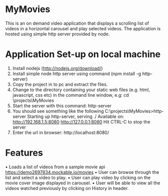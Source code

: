 # MyMovies
This is an on demand video application that displays a scrolling list of videos in a horizontal carousel and play selected videos. The application is hosted using simple http server provided by node.
# Application Set-up on local machine
1.	Install nodejs (http://nodejs.org/download/)
2.	Install simple node http server using command (npm install -g http-server)
3.	Copy the project in to pc and extract the files.
4.	Change to the directory containing your static web files (e.g. html, javascript, css etc) in the command line window, e.g: 
cd \projects\MyMovies
5.	Start the server with this command:  http-server
6.	You should see something like the following
C:\projects\MyMovies>http-server
Starting up http-server, serving ./
Available on:
  http://192.168.1.5:8080
  http://127.0.0.1:8080
Hit CTRL-C to stop the server
7.	Enter the url in browser: http://localhost:8080/
# Features
•	Loads a list of videos from a sample movie api https://demo2697834.mockable.io/movies 
•	User can browse through the list and select a video to play.
•	User can play video by clicking on the movie cover image displayed in carousel.
•	User will be able to view all the videos watched previously by clicking on History in header.
